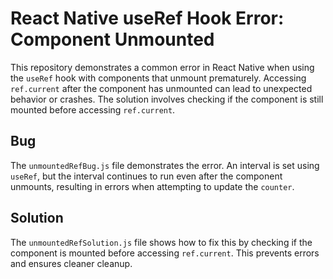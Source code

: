 # React Native useRef Hook Error: Component Unmounted

This repository demonstrates a common error in React Native when using the `useRef` hook with components that unmount prematurely.  Accessing `ref.current` after the component has unmounted can lead to unexpected behavior or crashes. The solution involves checking if the component is still mounted before accessing `ref.current`.

## Bug
The `unmountedRefBug.js` file demonstrates the error.  An interval is set using `useRef`, but the interval continues to run even after the component unmounts, resulting in errors when attempting to update the `counter`. 

## Solution
The `unmountedRefSolution.js` file shows how to fix this by checking if the component is mounted before accessing `ref.current`. This prevents errors and ensures cleaner cleanup.